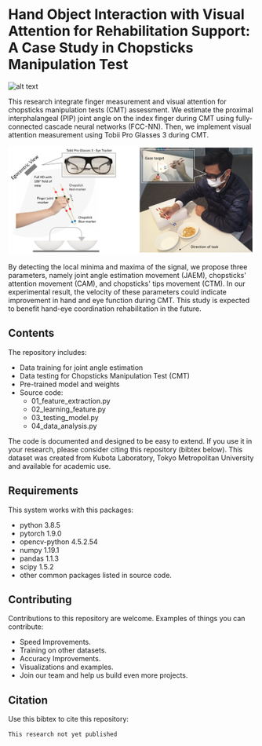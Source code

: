 # Hand Object Interaction with Visual Attention for Rehabilitation Support: A Case Study in Chopsticks Manipulation Test


![alt text](https://github.com/anom-tmu/cmt-attention/blob/main/cover_cmt.gif)


This research integrate finger measurement and visual attention for chopsticks manipulation tests (CMT) assessment. We estimate the proximal interphalangeal (PIP) joint angle on the index finger during CMT using fully-connected cascade neural networks (FCC-NN). Then, we implement visual attention measurement using Tobii Pro Glasses 3 during CMT.

![alt text](https://github.com/anom-tmu/cmt-attention/blob/main/pic_installation.jpg)

By detecting the local minima and maxima of the signal, we propose three parameters, namely joint angle estimation movement (JAEM), chopsticks' attention movement (CAM), and chopsticks' tips movement (CTM). In our experimental result, the velocity of these parameters could indicate improvement in hand and eye function during CMT. This study is expected to benefit hand-eye coordination rehabilitation in the future.


## Contents
The repository includes:
  - Data training for joint angle estimation
  - Data testing for Chopsticks Manipulation Test (CMT)
  - Pre-trained model and weights
  - Source code:
    - 01_feature_extraction.py
    - 02_learning_feature.py
    - 03_testing_model.py
    - 04_data_analysis.py

The code is documented and designed to be easy to extend. If you use it in your research, please consider citing this repository (bibtex below). This dataset was created from Kubota Laboratory, Tokyo Metropolitan University and available for academic use. 

## Requirements
This system works with this packages:
  - python 3.8.5
  - pytorch 1.9.0
  - opencv-python 4.5.2.54 
  - numpy 1.19.1
  - pandas 1.1.3
  - scipy 1.5.2
  - other common packages listed in source code.

## Contributing
Contributions to this repository are welcome. Examples of things you can contribute:
  - Speed Improvements.
  - Training on other datasets.
  - Accuracy Improvements.
  - Visualizations and examples.
  - Join our team and help us build even more projects.

## Citation
Use this bibtex to cite this repository: 
```
This research not yet published
```
